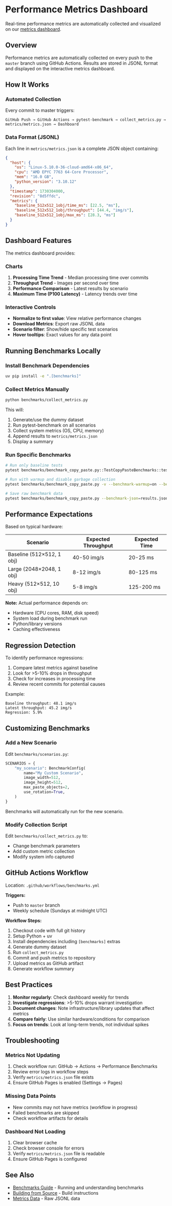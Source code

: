 # Performance Metrics Dashboard

Real-time performance metrics are automatically collected and visualized on our [metrics dashboard](https://georgepearse.github.io/rust-copy-paste/).

## Overview

Performance metrics are automatically collected on every push to the `master` branch using GitHub Actions. Results are stored in JSONL format and displayed on the interactive metrics dashboard.

## How It Works

### Automated Collection

Every commit to master triggers:

```
GitHub Push → GitHub Actions → pytest-benchmark → collect_metrics.py → metrics/metrics.json → Dashboard
```

### Data Format (JSONL)

Each line in `metrics/metrics.json` is a complete JSON object containing:

```json
{
  "host": {
    "os": "Linux-5.10.0-36-cloud-amd64-x86_64",
    "cpu": "AMD EPYC 7763 64-Core Processor",
    "mem": "16.0 GB",
    "python_version": "3.10.12"
  },
  "timestamp": 1730304000,
  "revision": "8d5ffdc",
  "metrics": {
    "baseline_512x512_1obj/time_ms": [22.5, "ms"],
    "baseline_512x512_1obj/throughput": [44.4, "img/s"],
    "baseline_512x512_1obj/max_ms": [28.3, "ms"]
  }
}
```

## Dashboard Features

The metrics dashboard provides:

### Charts

1. **Processing Time Trend** - Median processing time over commits
2. **Throughput Trend** - Images per second over time
3. **Performance Comparison** - Latest results by scenario
4. **Maximum Time (P100 Latency)** - Latency trends over time

### Interactive Controls

- **Normalize to first value**: View relative performance changes
- **Download Metrics**: Export raw JSONL data
- **Scenario filter**: Show/hide specific test scenarios
- **Hover tooltips**: Exact values for any data point

## Running Benchmarks Locally

### Install Benchmark Dependencies

```bash
uv pip install -e ".[benchmarks]"
```

### Collect Metrics Manually

```bash
python benchmarks/collect_metrics.py
```

This will:
1. Generate/use the dummy dataset
2. Run pytest-benchmark on all scenarios
3. Collect system metrics (OS, CPU, memory)
4. Append results to `metrics/metrics.json`
5. Display a summary

### Run Specific Benchmarks

```bash
# Run only baseline tests
pytest benchmarks/benchmark_copy_paste.py::TestCopyPasteBenchmarks::test_transform[baseline_512x512_1obj] -v

# Run with warmup and disable garbage collection
pytest benchmarks/benchmark_copy_paste.py -v --benchmark-warmup=on --benchmark-disable-gc

# Save raw benchmark data
pytest benchmarks/benchmark_copy_paste.py --benchmark-json=results.json
```

## Performance Expectations

Based on typical hardware:

| Scenario | Expected Throughput | Expected Time |
|----------|-------------------|--------------|
| Baseline (512×512, 1 obj) | 40-50 img/s | 20-25 ms |
| Large (2048×2048, 1 obj) | 8-12 img/s | 80-125 ms |
| Heavy (512×512, 10 obj) | 5-8 img/s | 125-200 ms |

**Note:** Actual performance depends on:
- Hardware (CPU cores, RAM, disk speed)
- System load during benchmark run
- Python/library versions
- Caching effectiveness

## Regression Detection

To identify performance regressions:

1. Compare latest metrics against baseline
2. Look for >5-10% drops in throughput
3. Check for increases in processing time
4. Review recent commits for potential causes

Example:
```
Baseline throughput: 48.1 img/s
Latest throughput: 45.2 img/s
Regression: 5.9%
```

## Customizing Benchmarks

### Add a New Scenario

Edit `benchmarks/scenarios.py`:

```python
SCENARIOS = {
    "my_scenario": BenchmarkConfig(
        name="My Custom Scenario",
        image_width=512,
        image_height=512,
        max_paste_objects=2,
        use_rotation=True,
    )
}
```

Benchmarks will automatically run for the new scenario.

### Modify Collection Script

Edit `benchmarks/collect_metrics.py` to:
- Change benchmark parameters
- Add custom metric collection
- Modify system info captured

## GitHub Actions Workflow

Location: `.github/workflows/benchmarks.yml`

**Triggers:**
- Push to `master` branch
- Weekly schedule (Sundays at midnight UTC)

**Workflow Steps:**
1. Checkout code with full git history
2. Setup Python + uv
3. Install dependencies including `[benchmarks]` extras
4. Generate dummy dataset
5. Run `collect_metrics.py`
6. Commit and push metrics to repository
7. Upload metrics as GitHub artifact
8. Generate workflow summary

## Best Practices

1. **Monitor regularly**: Check dashboard weekly for trends
2. **Investigate regressions**: >5-10% drops warrant investigation
3. **Document changes**: Note infrastructure/library updates that affect metrics
4. **Compare fairly**: Use similar hardware/conditions for comparison
5. **Focus on trends**: Look at long-term trends, not individual spikes

## Troubleshooting

### Metrics Not Updating

1. Check workflow run: GitHub → Actions → Performance Benchmarks
2. Review error logs in workflow steps
3. Verify `metrics/metrics.json` file exists
4. Ensure GitHub Pages is enabled (Settings → Pages)

### Missing Data Points

- New commits may not have metrics (workflow in progress)
- Failed benchmarks are skipped
- Check workflow artifacts for details

### Dashboard Not Loading

1. Clear browser cache
2. Check browser console for errors
3. Verify `metrics/metrics.json` file is readable
4. Ensure GitHub Pages is configured

## See Also

- [Benchmarks Guide](benchmarks.md) - Running and understanding benchmarks
- [Building from Source](../development/building.md) - Build instructions
- [Metrics Data](https://raw.githubusercontent.com/GeorgePearse/rust-copy-paste/master/metrics/metrics.json) - Raw JSONL data
